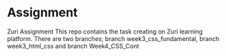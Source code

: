 # Assignment
Zuri Assignment
This repo contains the task creating on Zuri learning platform.
There are two branches; branch week3_css_fundamental, branch week3_html_css and branch Week4_CSS_Cont
